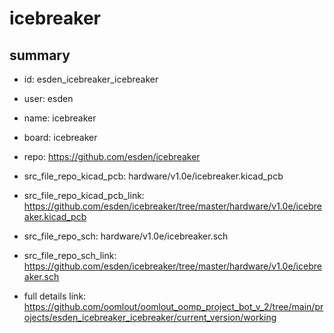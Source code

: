 # icebreaker
 
## summary 
* id: esden_icebreaker_icebreaker
* user: esden
* name: icebreaker
* board: icebreaker
* repo: https://github.com/esden/icebreaker
* src_file_repo_kicad_pcb: hardware/v1.0e/icebreaker.kicad_pcb
* src_file_repo_kicad_pcb_link: https://github.com/esden/icebreaker/tree/master/hardware/v1.0e/icebreaker.kicad_pcb


* src_file_repo_sch: hardware/v1.0e/icebreaker.sch
* src_file_repo_sch_link: https://github.com/esden/icebreaker/tree/master/hardware/v1.0e/icebreaker.sch
* full details link: https://github.com/oomlout/oomlout_oomp_project_bot_v_2/tree/main/projects/esden_icebreaker_icebreaker/current_version/working  






